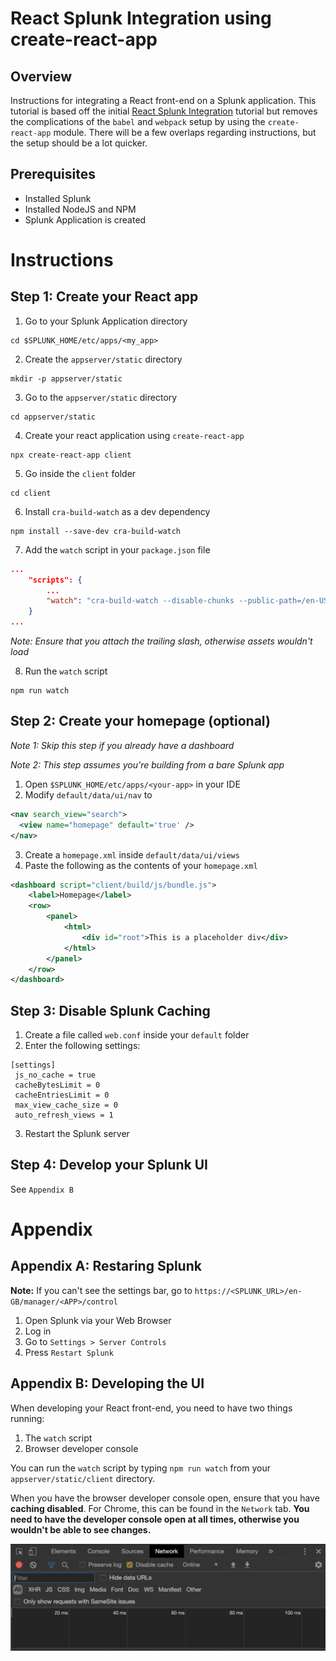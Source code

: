 # React Splunk Integration using create-react-app

## Overview
Instructions for integrating a React front-end on a Splunk application. This tutorial is based off the initial [React Splunk Integration](react-splunk-integration.md) tutorial but removes the complications of the `babel` and `webpack` setup by using the `create-react-app` module. There will be a few overlaps regarding instructions, but the setup should be a lot quicker.

## Prerequisites
- Installed Splunk
- Installed NodeJS and NPM
- Splunk Application is created

# Instructions

## Step 1: Create your React app

1. Go to your Splunk Application directory
```
cd $SPLUNK_HOME/etc/apps/<my_app>
```
2. Create the `appserver/static` directory
```
mkdir -p appserver/static
```
3. Go to the `appserver/static` directory
```
cd appserver/static
```
4. Create your react application using `create-react-app`
```
npx create-react-app client
```
5. Go inside the `client` folder
```
cd client
```
6. Install `cra-build-watch` as a dev dependency
```
npm install --save-dev cra-build-watch
```
7. Add the `watch` script in your `package.json` file
```json
...
    "scripts": {
        ...
        "watch": "cra-build-watch --disable-chunks --public-path=/en-US/static/app/<my_app>/client/build/"
    }
...
```

*Note: Ensure that you attach the trailing slash, otherwise assets wouldn't load*

8. Run the `watch` script
```
npm run watch
```

## Step 2: Create your homepage (optional)

*Note 1: Skip this step if you already have a dashboard* 

*Note 2: This step assumes you're building from a bare Splunk app*

1. Open `$SPLUNK_HOME/etc/apps/<your-app>` in your IDE
2. Modify `default/data/ui/nav` to

```xml
<nav search_view="search">
  <view name="homepage" default='true' />
</nav>
```

3. Create a `homepage.xml` inside `default/data/ui/views`
4. Paste the following as the contents of your `homepage.xml`

```xml
<dashboard script="client/build/js/bundle.js">
    <label>Homepage</label>
    <row>
        <panel>
            <html>
                <div id="root">This is a placeholder div</div>
            </html>
        </panel>
    </row>
</dashboard>
```

## Step 3: Disable Splunk Caching

1. Create a file called `web.conf` inside your `default` folder
2. Enter the following settings:
```
[settings]
 js_no_cache = true
 cacheBytesLimit = 0
 cacheEntriesLimit = 0
 max_view_cache_size = 0
 auto_refresh_views = 1
```
3. Restart the Splunk server

## Step 4: Develop your Splunk UI
See `Appendix B`

# Appendix

## Appendix A: Restaring Splunk
**Note:** If you can't see the settings bar, go to `https://<SPLUNK_URL>/en-GB/manager/<APP>/control`

1. Open Splunk via your Web Browser
2. Log in
3. Go to `Settings > Server Controls`
4. Press `Restart Splunk`

## Appendix B: Developing the UI
When developing your React front-end, you need to have two things running:
1. The `watch` script
2. Browser developer console

You can run the `watch` script by typing `npm run watch` from your `appserver/static/client` directory.

When you have the browser developer console open, ensure that you have **caching disabled**. For Chrome, this can be found in the `Network` tab. **You need to have the developer console open at all times, otherwise you wouldn't be able to see changes.**

![disable-cache](../images/react-splunk-disable-cache.png)